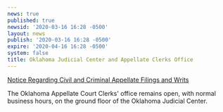 ```yaml
---
news: true
published: true
newsid: '2020-03-16 16:28 -0500'
layout: news
publish: '2020-03-16 16:28 -0500'
expire: '2020-04-16 16:28 -0500'
system: false
title: Oklahoma Judicial Center and Appellate Clerks Office
---
```

[Notice Regarding Civil and Criminal Appellate Filings and Writs](http://www.oscn.net/images/news/appellate-court-clerks-office.pdf)

The Oklahoma Appellate Court Clerks' office remains open, with normal business hours, on the ground floor of the Oklahoma Judicial Center.
